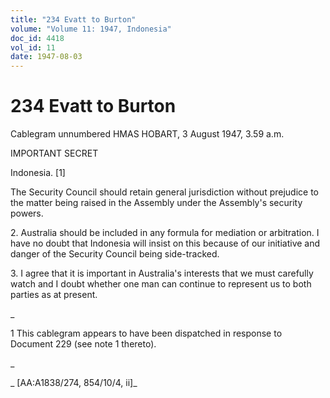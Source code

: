 ```yaml
---
title: "234 Evatt to Burton"
volume: "Volume 11: 1947, Indonesia"
doc_id: 4418
vol_id: 11
date: 1947-08-03
---
```


# 234 Evatt to Burton

Cablegram unnumbered HMAS HOBART, 3 August 1947, 3.59 a.m.

IMPORTANT SECRET

Indonesia. [1]

The Security Council should retain general jurisdiction without prejudice to the matter being raised in the Assembly under the Assembly's security powers.

2\. Australia should be included in any formula for mediation or arbitration. I have no doubt that Indonesia will insist on this because of our initiative and danger of the Security Council being side-tracked.

3\. I agree that it is important in Australia's interests that we must carefully watch and I doubt whether one man can continue to represent us to both parties as at present.

_

1 This cablegram appears to have been dispatched in response to Document 229 (see note 1 thereto).

_

_ [AA:A1838/274, 854/10/4, ii]_

